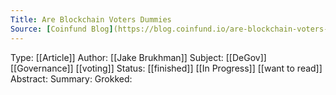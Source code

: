 ```yaml
---
Title: Are Blockchain Voters Dummies
Source: [Coinfund Blog](https://blog.coinfund.io/are-blockchain-voters-dummies-4a89a376de69)
---
```

Type: [[Article]]
Author: [[Jake Brukhman]]
Subject: [[DeGov]] [[Governance]] [[voting]]
Status: [[finished]] [[In Progress]] [[want to read]]
Abstract:
Summary:
Grokked:
